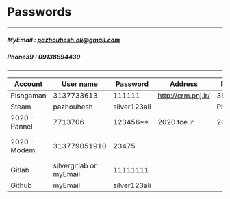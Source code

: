 # Passwords
---
##### MyEmail : pazhouhesh.ali@gmail.com
##### Phone39 : 09138694439
------

| Account       | User name     | Password      | Address               | Phone     | Other |
|---------------|---------------|---------------|-----------------------|-----------|-------|
| Pishgaman     |3137733613     | 111111        | http://crm.pnj.ir/    | 38106     |       |
| Steam         | pazhouhesh    | silver123ali  | | Phone39             |           |       |
| 2020 - Pannel | 7713706       | 123456**      | 2020.tce.ir           | 2020      |       |
| 2020 - Modem  | 313779051910  | 23475         |                       |           | vpi, vci = 0, 35  |
| Gitlab        | silvergitlab or myEmail | 11111111 |                  |           |       |
| Github        | myEmail       | silver123ali  |                       |           |       |
